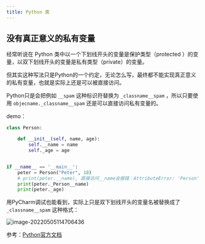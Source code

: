 ```yaml
---
title: Python 类
---
```



## 没有真正意义的私有变量

经常听说在 Python 类中以一个下划线开头的变量是保护类型（protected ）的变量，以双下划线开头的变量是私有类型（private）的变量。

但其实这种写法只是Python的一个约定，无论怎么写，最终都不能实现真正意义的私有变量，也就是实际上还是可以被直接访问。

Python只是会把例如 `__spam` 这种标识符替换为 `_classname__spam` ，所以只要使用 `objecname._classname__spam` 还是可以直接访问私有变量的。

demo：

```python
class Person:

    def __init__(self, name, age):
        self.__name = name
        self._age = age


if __name__ == '__main__':
    peter = Person("Peter", 18)
    # print(peter.__name), 直接访问__name会报错：AttributeError: 'Person' object has no attribute '__name'
    print(peter._Person__name)
    print(peter._age)
```

用PyCharm调试也能看到，实际上只是双下划线开头的变量名被替换成了 `_classname__spam` 这种格式：

![image-20220505114706436](https://buxianshan.oss-cn-beijing.aliyuncs.com/Typora_images/image-20220505114706436.png)

参考：[Python官方文档](https://docs.python.org/zh-cn/3.9/tutorial/classes.html?highlight=private#private-variables)